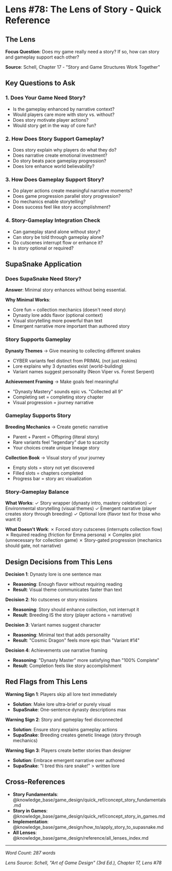 # Lens #78: The Lens of Story - Quick Reference

## The Lens

**Focus Question**: Does my game really need a story? If so, how can story and gameplay support each other?

**Source**: Schell, Chapter 17 - "Story and Game Structures Work Together"

## Key Questions to Ask

### 1. Does Your Game Need Story?
- Is the gameplay enhanced by narrative context?
- Would players care more with story vs. without?
- Does story motivate player actions?
- Would story get in the way of core fun?

### 2. How Does Story Support Gameplay?
- Does story explain why players do what they do?
- Does narrative create emotional investment?
- Do story beats pace gameplay progression?
- Does lore enhance world believability?

### 3. How Does Gameplay Support Story?
- Do player actions create meaningful narrative moments?
- Does game progression parallel story progression?
- Do mechanics enable storytelling?
- Does success feel like story accomplishment?

### 4. Story-Gameplay Integration Check
- Can gameplay stand alone without story?
- Can story be told through gameplay alone?
- Do cutscenes interrupt flow or enhance it?
- Is story optional or required?

## SupaSnake Application

### Does SupaSnake Need Story?
**Answer**: Minimal story enhances without being essential.

**Why Minimal Works**:
- Core fun = collection mechanics (doesn't need story)
- Dynasty lore adds flavor (optional context)
- Visual storytelling more powerful than text
- Emergent narrative more important than authored story

### Story Supports Gameplay
**Dynasty Themes** → Give meaning to collecting different snakes
- CYBER variants feel distinct from PRIMAL (not just reskins)
- Lore explains why 3 dynasties exist (world-building)
- Variant names suggest personality (Neon Viper vs. Forest Serpent)

**Achievement Framing** → Make goals feel meaningful
- "Dynasty Mastery" sounds epic vs. "Collected all 9"
- Completing set = completing story chapter
- Visual progression = journey narrative

### Gameplay Supports Story
**Breeding Mechanics** → Create genetic narrative
- Parent + Parent = Offspring (literal story)
- Rare variants feel "legendary" due to scarcity
- Your choices create unique lineage story

**Collection Book** → Visual story of your journey
- Empty slots = story not yet discovered
- Filled slots = chapters completed
- Progress bar = story arc visualization

### Story-Gameplay Balance
**What Works**:
✓ Story wrapper (dynasty intro, mastery celebration)
✓ Environmental storytelling (visual themes)
✓ Emergent narrative (player creates story through breeding)
✓ Optional lore (flavor text for those who want it)

**What Doesn't Work**:
✗ Forced story cutscenes (interrupts collection flow)
✗ Required reading (friction for Emma persona)
✗ Complex plot (unnecessary for collection game)
✗ Story-gated progression (mechanics should gate, not narrative)

## Design Decisions from This Lens

**Decision 1**: Dynasty lore is one sentence max
- **Reasoning**: Enough flavor without requiring reading
- **Result**: Visual theme communicates faster than text

**Decision 2**: No cutscenes or story missions
- **Reasoning**: Story should enhance collection, not interrupt it
- **Result**: Breeding IS the story (player actions = narrative)

**Decision 3**: Variant names suggest character
- **Reasoning**: Minimal text that adds personality
- **Result**: "Cosmic Dragon" feels more epic than "Variant #14"

**Decision 4**: Achievements use narrative framing
- **Reasoning**: "Dynasty Master" more satisfying than "100% Complete"
- **Result**: Completion feels like story accomplishment

## Red Flags from This Lens

**Warning Sign 1**: Players skip all lore text immediately
- **Solution**: Make lore ultra-brief or purely visual
- **SupaSnake**: One-sentence dynasty descriptions max

**Warning Sign 2**: Story and gameplay feel disconnected
- **Solution**: Ensure story explains gameplay actions
- **SupaSnake**: Breeding creates genetic lineage (story through mechanics)

**Warning Sign 3**: Players create better stories than designer
- **Solution**: Embrace emergent narrative over authored
- **SupaSnake**: "I bred this rare snake!" > written lore

## Cross-References

- **Story Fundamentals**: @knowledge_base/game_design/quick_ref/concept_story_fundamentals.md
- **Story in Games**: @knowledge_base/game_design/quick_ref/concept_story_in_games.md
- **Implementation**: @knowledge_base/game_design/how_to/apply_story_to_supasnake.md
- **All Lenses**: @knowledge_base/game_design/reference/all_lenses_index.md

---

*Word Count: 287 words*

*Lens Source: Schell, "Art of Game Design" (3rd Ed.), Chapter 17, Lens #78*
